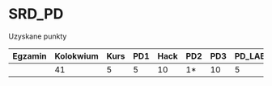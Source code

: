 # SRD_PD
Uzyskane punkty

|Egzamin   |Kolokwium   |Kurs   |PD1   |Hack   |PD2   |PD3   |PD_LAB   |PD4   |MIT   |MIT_PD   |SUMA   | ZDAJE  |
|---|---|---|---|---|---|---|---|---|---|---|---|---|
|   |41 | 5 | 5 |10 | 1*|10 | 5 | 5 |   |   | 82|/50|
